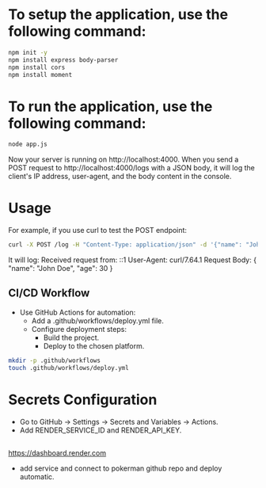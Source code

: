 # To setup the application, use the following command:
```sh
npm init -y
npm install express body-parser
npm install cors
npm install moment
```

 
# To run the application, use the following command:
```sh
node app.js
```

Now your server is running on http://localhost:4000. When you send a POST request to http://localhost:4000/logs with a JSON body, 
it will log the client's IP address, user-agent, and the body content in the console.

# Usage
For example, if you use curl to test the POST endpoint:

```sh
curl -X POST /log -H "Content-Type: application/json" -d '{"name": "John Doe", "age": 30}'
```
It will log:
Received request from: ::1
User-Agent: curl/7.64.1
Request Body: {
  "name": "John Doe",
  "age": 30
}


## CI/CD Workflow
- Use GitHub Actions for automation:
    - Add a .github/workflows/deploy.yml file.     
    - Configure deployment steps:
        - Build the project.
        - Deploy to the chosen platform.
```sh
mkdir -p .github/workflows
touch .github/workflows/deploy.yml
```


# Secrets Configuration
- Go to GitHub → Settings → Secrets and Variables → Actions.
- Add RENDER_SERVICE_ID and RENDER_API_KEY.

##
https://dashboard.render.com
- add service and connect to pokerman github repo and deploy automatic.